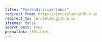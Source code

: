 ```yaml
---
title: "Yönlendiriliyorsunuz"
redirect_from: https://jeruselam.github.io
redirect_to: jeruselam.github.io
sitemap: false
search_omit: true
permalink: /301.html
---
```


